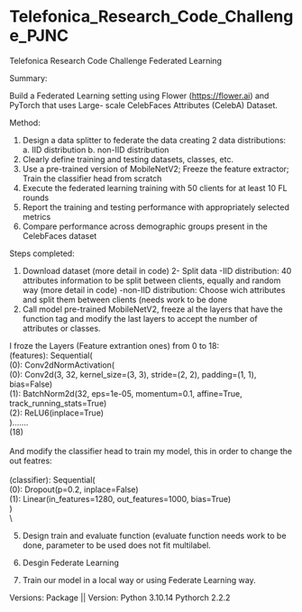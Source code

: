 # Telefonica_Research_Code_Challenge_PJNC
Telefonica Research Code Challenge Federated Learning 


Summary:

Build a Federated Learning setting using Flower (https://flower.ai) and PyTorch that uses Large-
scale CelebFaces Attributes (CelebA) Dataset.

Method:
1) Design a data splitter to federate the data creating 2 data distributions:
	a. IID distribution
	b. non-IID distribution
2) Clearly define training and testing datasets, classes, etc.
3) Use a pre-trained version of MobileNetV2; Freeze the feature extractor; Train the classifier
head from scratch
4) Execute the federated learning training with 50 clients for at least 10 FL rounds
5) Report the training and testing performance with appropriately selected metrics
6) Compare performance across demographic groups present in the CelebFaces dataset

Steps completed:
1. Download dataset (more detail in code)
2- Split data 
   -IID distribution:
      40 attributes information to be split between clients, equally and random way (more detail in code)
   -non-IID distribution:
      Choose wich attributes and split them between clients (needs work to be done
3. Call model pre-trained MobileNetV2, freeze al the layers that have the function tag and modify the last layers to accept
   the number of attributes or classes.

I froze the Layers (Feature extrantion ones) from 0 to 18:
\
  (features): Sequential(\
    (0): Conv2dNormActivation(\
      (0): Conv2d(3, 32, kernel_size=(3, 3), stride=(2, 2), padding=(1, 1), bias=False)\
      (1): BatchNorm2d(32, eps=1e-05, momentum=0.1, affine=True, track_running_stats=True)\
      (2): ReLU6(inplace=True)\
    ).......\
    (18)\
\
   And modify the classifier head to train my model, this in order to change the out featres:\
   \
  (classifier): Sequential(\
    (0): Dropout(p=0.2, inplace=False)\
    (1): Linear(in_features=1280, out_features=1000, bias=True)\
  )\
\
   
5. Design train and evaluate function (evaluate function needs work to be done, parameter to be used does not fit multilabel.



6. Desgin Federate Learning
7. Train our model in a local way or using Federate Learning way.





Versions:
Package || Version:
Python     3.10.14
Pythorch   2.2.2
